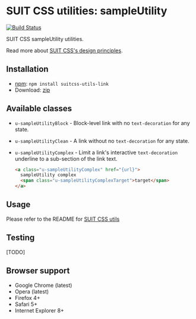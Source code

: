 # SUIT CSS utilities: sampleUtility

[![Build Status](https://travis-ci.org/suitcss/utils-link.svg?branch=master)](https://travis-ci.org/suitcss/utils-link)

SUIT CSS sampleUtility utilities.

Read more about [SUIT CSS's design principles](https://github.com/suitcss/suit/).

## Installation

* [npm](http://npmjs.org/): `npm install suitcss-utils-link`
* Download: [zip](https://github.com/suitcss/utils-link/releases/latest)

## Available classes

* `u-sampleUtilityBlock` - Block-level link with no `text-decoration` for any state.

* `u-sampleUtilityClean` - A link without no `text-decoration` for any state.

* `u-sampleUtilityComplex` - Limit a link's interactive `text-decoration` underline to a
  sub-section of the link text.

    ```html
    <a class="u-sampleUtilityComplex" href="{url}">
      sampleUtility complex
      <span class="u-sampleUtilityComplexTarget">target</span>
    </a>
    ```

## Usage

Please refer to the README for [SUIT CSS utils](https://github.com/suitcss/utils/)

## Testing

[//]: # (TODO: Proper testing instructions needed. See: https://github.com/suitcss/utils-link/)
[TODO]

## Browser support

* Google Chrome (latest)
* Opera (latest)
* Firefox 4+
* Safari 5+
* Internet Explorer 8+
